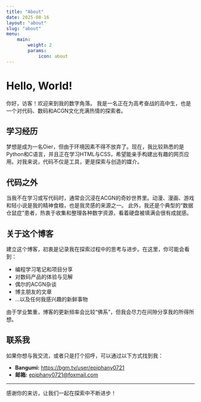 ```yaml
---
title: "About"
date: 2025-08-16
layout: "about"
slug: "about"
menu:
    main:
        weight: 2
        params: 
            icon: about
---
```

# Hello, World!
你好，访客！欢迎来到我的数字角落。
我是一名正在为高考奋战的高中生，也是一个对代码、数码和ACGN文化充满热情的探索者。

## 学习经历
梦想是成为一名Oier，但由于环境因素不得不放弃了。现在，我比较熟悉的是Python和C语言，并且正在学习HTML与CSS，希望能亲手构建出有趣的网页应用。对我来说，代码不仅是工具，更是探索与创造的媒介。

## 代码之外
当我不在学习或写代码时，通常会沉浸在ACGN的奇妙世界里。动漫、漫画、游戏和轻小说是我的精神食粮，也是我灵感的来源之一。
此外，我还是个典型的“数据仓鼠症”患者，热衷于收集和整理各种数字资源，看着硬盘被填满会很有成就感。

## 关于这个博客
建立这个博客，初衷是记录我在探索过程中的思考与进步。在这里，你可能会看到：
*   编程学习笔记和项目分享
*   对数码产品的体验与见解
*   偶尔的ACGN杂谈
*   博主朋友的文章
*   ...以及任何我感兴趣的新鲜事物

由于学业繁重，博客的更新频率会比较“佛系”，但我会尽力在间隙分享我的所得所想。
## 联系我
如果你想与我交流，或者只是打个招呼，可以通过以下方式找到我：
*   **Bangumi:** https://bgm.tv/user/epiphany0721
*   **邮箱:** epiphany0721@foxmail.com
---
感谢你的来访，让我们一起在探索中不断进步！
